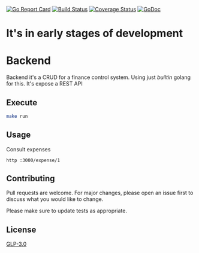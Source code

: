 
[![Go Report Card](https://goreportcard.com/badge/github.com/little-bird-finance/backend)](https://goreportcard.com/report/github.com/little-bird-finance/backend)
[![Build Status](https://travis-ci.com/little-bird-finance/backend.svg?branch=main)](https://travis-ci.com/little-bird-finance/backend)
[![Coverage Status](https://coveralls.io/repos/github/little-bird-finance/backend/badge.svg?branch=main)](https://coveralls.io/github/little-bird-finance/backend?branch=main)
[![GoDoc](https://godoc.org/github.com/little-bird-finance/backendgo-test?status.svg)](https://pkg.go.dev/github.com/little-bird-finance/backend?tab=doc)



# It's in early stages of development

# Backend

Backend it's a CRUD for a finance control system.
Using just _builtin_ golang for this. 
It's expose a REST API

## Execute

```bash
make run
```

## Usage

Consult expenses
```httpie
http :3000/expense/1
```

## Contributing
Pull requests are welcome. For major changes, please open an issue first to discuss what you would like to change.

Please make sure to update tests as appropriate.

## License
[GLP-3.0](https://choosealicense.com/licenses/gpl-3.0)
